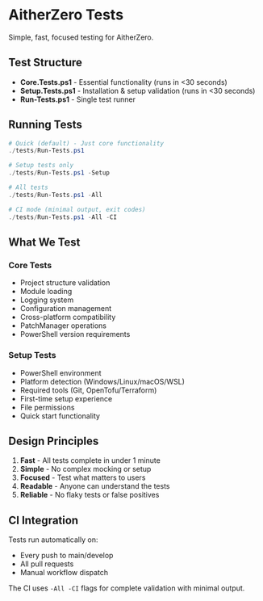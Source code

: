 # AitherZero Tests

Simple, fast, focused testing for AitherZero.

## Test Structure

- **Core.Tests.ps1** - Essential functionality (runs in <30 seconds)
- **Setup.Tests.ps1** - Installation & setup validation (runs in <30 seconds)
- **Run-Tests.ps1** - Single test runner

## Running Tests

```powershell
# Quick (default) - Just core functionality
./tests/Run-Tests.ps1

# Setup tests only
./tests/Run-Tests.ps1 -Setup

# All tests
./tests/Run-Tests.ps1 -All

# CI mode (minimal output, exit codes)
./tests/Run-Tests.ps1 -All -CI
```

## What We Test

### Core Tests
- Project structure validation
- Module loading
- Logging system
- Configuration management
- Cross-platform compatibility
- PatchManager operations
- PowerShell version requirements

### Setup Tests
- PowerShell environment
- Platform detection (Windows/Linux/macOS/WSL)
- Required tools (Git, OpenTofu/Terraform)
- First-time setup experience
- File permissions
- Quick start functionality

## Design Principles

1. **Fast** - All tests complete in under 1 minute
2. **Simple** - No complex mocking or setup
3. **Focused** - Test what matters to users
4. **Readable** - Anyone can understand the tests
5. **Reliable** - No flaky tests or false positives

## CI Integration

Tests run automatically on:
- Every push to main/develop
- All pull requests
- Manual workflow dispatch

The CI uses `-All -CI` flags for complete validation with minimal output.